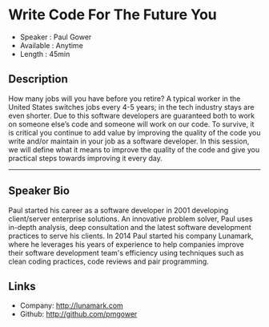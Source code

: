 Write Code For The Future You
========================

* Speaker   : Paul Gower
* Available : Anytime 
* Length    : 45min

Description
-----------

How many jobs will you have before you retire? A typical worker in the United States switches jobs every 4-5 years; in the tech industry stays are even shorter. Due to this software developers are guaranteed both to work on someone else’s code and someone will work on our code.  To survive, it is critical you continue to add value by improving the quality of the code you write and/or maintain in your job as a software developer.  In this session, we will define what it means to improve the quality of the code and give you practical steps towards improving it every day.

---------------

Speaker Bio
-----------

Paul started his career as a software developer in 2001 developing client/server enterprise solutions.  An innovative problem solver, Paul uses in-depth analysis, deep consultation and the latest software development practices to serve his clients.  In 2014 Paul started his company Lunamark, where he leverages his years of experience to help companies improve their software development team's efficiency using techniques such as clean coding practices, code reviews and pair programming.

Links
-----

* Company: http://lunamark.com
* Github: http://github.com/pmgower
